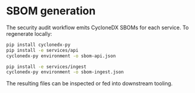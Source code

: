 # SBOM generation

The security audit workflow emits CycloneDX SBOMs for each service. To
regenerate locally:

```bash
pip install cyclonedx-py
pip install -e services/api
cyclonedx-py environment -o sbom-api.json

pip install -e services/ingest
cyclonedx-py environment -o sbom-ingest.json
```

The resulting files can be inspected or fed into downstream tooling.
